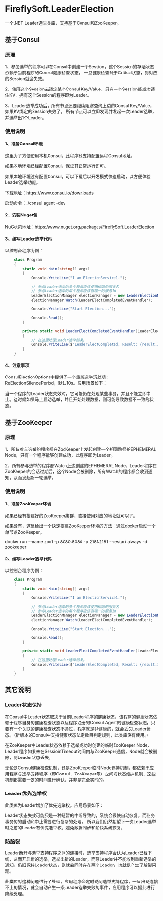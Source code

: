 # FireflySoft.LeaderElection
一个.NET Leader选举类库，支持基于Consul和ZooKeeper。

## 基于Consul

### 原理

1、参加选举的程序可以在Consul中创建一个Session，这个Session的存活状态依赖于当前程序的Consul健康检查状态，
一旦健康检查处于Critical状态，则对应的Session就会失效。

2、使用这个Session去锁定某个Consul Key/Value，只有一个Session能成功锁住KV，拥有这个Session的程序即为Leader。

3、Leader选举成功后，所有节点还要继续阻塞查询上边的Consul Key/Value，如果KV绑定的Session失效了，
所有节点可以立即发现并发起一次Leader选举，并选举出1个Leader。

### 使用说明

#### 1、准备Consul环境

这里为了方便使用本机Consul，此程序也支持配置远程Consul地址。

如果本地环境已经配置Consul，保证其正常运行即可。

如果本地环境没有配置Consul，可以下载后以开发模式快速启动，以方便体验Leader选举功能。

下载地址：https://www.consul.io/downloads

启动命令：./consul agent -dev

#### 2、安装Nuget包

NuGet包地址：https://www.nuget.org/packages/FireflySoft.LeaderElection

#### 3、编写Leader选举代码

以控制台程序为例：

```csharp
    class Program
    {
        static void Main(string[] args)
        {
            Console.WriteLine("I am ElectionService1.");

            // 参与Leader选举的多个程序应该使用相同的服务名
            // 参与Leader选举的每个程序应该有唯一的服务Id
            LeaderElectionManager electionManager = new LeaderElectionManager("ElectionService", "ElectionService1", new ConsulElectionOptions());
            electionManager.Watch(LeaderElectCompletedEventHandler);

            Console.WriteLine("Start Election...");

            Console.Read();
        }

        private static void LeaderElectCompletedEventHandler(LeaderElectionResult result)
        {
            // 在这里处理Leader选举结果。
            Console.WriteLine($"LeaderElectCompleted, Result: {result.IsSuccess}, Current Leader: {result.State.CurrentLeaderId}.");
        }
    }
```
#### 4、注意事项

ConsulElectionOptions中提供了一个重新选举沉默期：ReElectionSilencePeriod，默认10s。应用场景如下：

当一个程序的Leader状态失效时，它可能仍在处理某些事务，并且不能立即中止。这时候如果马上启动选举，并且开始处理数据，则可能导致数据不一致的状态。


## 基于ZooKeeper

### 原理

1、所有参与选举的程序都在ZooKeeper上发起创建一个相同路径的EPHEMERAL Node，只有一个程序能够创建成功，此程序即为Leader。

2、所有参与选举的程序都Watch上边创建的EPHEMERAL Node，Leader程序在ZooKeeper的会话过期后，这个Node会被删除，所有Watch的程序都会收到通知，从而发起新一轮选举。

### 使用说明

#### 1、准备ZooKeeper环境

如果已经有搭建好的ZooKeeper集群，直接使用对应的地址就可以了。

如果没有，这里给出一个快速搭建ZooKeeper环境的方法：通过docker启动一个单节点ZooKeeper。

docker run --name zoo1 -p 8080:8080 -p 2181:2181 --restart always -d zookeeper

#### 2、编写Leader选举代码

以控制台程序为例：

```csharp
    class Program
    {
        static void Main(string[] args)
        {
            Console.WriteLine("I am ElectionService1.");

            // 参与Leader选举的多个程序应该使用相同的服务名
            // 参与Leader选举的每个程序应该有唯一的服务Id
            LeaderElectionManager electionManager = new LeaderElectionManager("ElectionService", "ElectionService1", new ZkElectionOptions());
            electionManager.Watch(LeaderElectCompletedEventHandler);

            Console.WriteLine("Start Election...");

            Console.Read();
        }

        private static void LeaderElectCompletedEventHandler(LeaderElectionResult result)
        {
            // 在这里处理Leader选举结果。
            Console.WriteLine($"LeaderElectCompleted, Result: {result.IsSuccess}, Current Leader: {result.State.CurrentLeaderId}.");
        }
    }
```

## 其它说明

### Leader状态保持

在Consul中Leader状态取决于当前Leader程序的健康状态，该程序的健康状态依赖于程序自身的健康检查状态以及程序注册的Consul Agent的健康检查状态，只要有一个关联的健康检查状态不通过，程序就是非健康的，就会丢失Leader状态。（新版本的Consul中支持健康状态法定数目判定规则，此类库没有使用。）

在ZooKeeper中Leader状态依赖于选举成功时创建的临时ZooKeeper Node，Leader程序如果未在SessioinTimeout时间内与ZooKeeper通信，Node就会被删除，则Leader状态丢失。

无论是Consul健康检查机制，还是ZooKeeper临时Node保持机制，都依赖于应用程序与选举支持程序（即Consul、ZooKeeper等）之间的状态维护机制，这些机制都需要一定的时间进行确认，并非是完全实时的。

### Leader优先选举权

此类库为Leader增加了优先选举权。应用场景如下：

Leader状态失效可能只是一种短暂的中断导致的，系统会很快自动恢复，而业务事务的的启动和中止需要进行复杂的处理，
所以我们仍然期望下一次Leader选举时之前的Leader有优先选举权，避免数据同步和加快系统恢复。

### 防脑裂

Leader断开与选举支持程序之间的连接时，选举支持程序会认为Leader已经下线，从而开启新的选举，选举出新的Leader，而原Leader并不能收到重新选举的通知，仍旧保持Leader状态，则就会同时存在两个Leader，也就是产生了脑裂问题。

此类库对这种问题进行了处理，应用程序会定时访问选举支持程序，一旦出现连接不上的情况，就会自动产生一条Leader选举失败的事件，应用程序可以据此进行降级处理。

